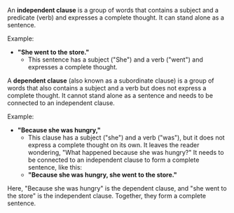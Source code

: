 An **independent clause** is a group of words that contains a subject and a predicate (verb) and expresses a complete thought. It can stand alone as a sentence.

Example:  
- **"She went to the store."**  
  - This sentence has a subject ("She") and a verb ("went") and expresses a complete thought.

A **dependent clause** (also known as a subordinate clause) is a group of words that also contains a subject and a verb but does not express a complete thought. It cannot stand alone as a sentence and needs to be connected to an independent clause.

Example:  
- **"Because she was hungry,"**  
  - This clause has a subject ("she") and a verb ("was"), but it does not express a complete thought on its own. It leaves the reader wondering, "What happened because she was hungry?" It needs to be connected to an independent clause to form a complete sentence, like this:
  - **"Because she was hungry, she went to the store."**  

Here, "Because she was hungry" is the dependent clause, and "she went to the store" is the independent clause. Together, they form a complete sentence.
